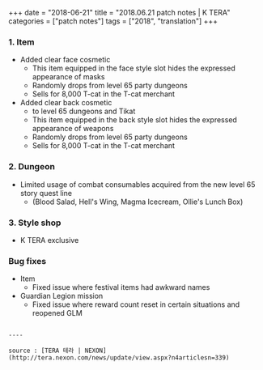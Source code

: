 +++
date = "2018-06-21"
title = "2018.06.21 patch notes | K TERA"
categories = ["patch notes"]
tags = ["2018", "translation"]
+++

### 1. Item
- Added clear face cosmetic
  - This item equipped in the face style slot hides the expressed appearance of masks
  - Randomly drops from level 65 party dungeons
  - Sells for 8,000 T-cat in the T-cat merchant
- Added clear back cosmetic
  - to level 65 dungeons and Tikat
  - This item equipped in the back style slot hides the expressed appearance of weapons
  - Randomly drops from level 65 party dungeons
  - Sells for 8,000 T-cat in the T-cat merchant

### 2. Dungeon
- Limited usage of combat consumables acquired from the new level 65 story quest line
  - (Blood Salad, Hell's Wing, Magma Icecream, Ollie's Lunch Box)

### 3. Style shop
- K TERA exclusive

### Bug fixes
- Item
  - Fixed issue where festival items had awkward names
- Guardian Legion mission
  - Fixed issue where reward count reset in certain situations and reopened GLM
```

----

source : [TERA 테라 | NEXON](http://tera.nexon.com/news/update/view.aspx?n4articlesn=339)
